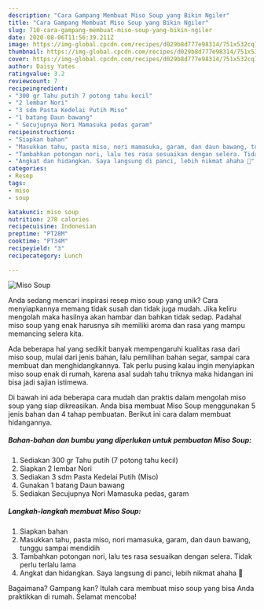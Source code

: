 ```yaml
---
description: "Cara Gampang Membuat Miso Soup yang Bikin Ngiler"
title: "Cara Gampang Membuat Miso Soup yang Bikin Ngiler"
slug: 710-cara-gampang-membuat-miso-soup-yang-bikin-ngiler
date: 2020-08-06T11:56:39.211Z
image: https://img-global.cpcdn.com/recipes/d029b8d777e98314/751x532cq70/miso-soup-foto-resep-utama.jpg
thumbnail: https://img-global.cpcdn.com/recipes/d029b8d777e98314/751x532cq70/miso-soup-foto-resep-utama.jpg
cover: https://img-global.cpcdn.com/recipes/d029b8d777e98314/751x532cq70/miso-soup-foto-resep-utama.jpg
author: Daisy Yates
ratingvalue: 3.2
reviewcount: 7
recipeingredient:
- "300 gr Tahu putih 7 potong tahu kecil"
- "2 lembar Nori"
- "3 sdm Pasta Kedelai Putih Miso"
- "1 batang Daun bawang"
- " Secujupnya Nori Mamasuka pedas garam"
recipeinstructions:
- "Siapkan bahan"
- "Masukkan tahu, pasta miso, nori mamasuka, garam, dan daun bawang, tunggu sampai mendidih"
- "Tambahkan potongan nori, lalu tes rasa sesuaikan dengan selera. Tidak perlu terlalu lama"
- "Angkat dan hidangkan. Saya langsung di panci, lebih nikmat ahaha 🤭"
categories:
- Resep
tags:
- miso
- soup

katakunci: miso soup 
nutrition: 278 calories
recipecuisine: Indonesian
preptime: "PT28M"
cooktime: "PT34M"
recipeyield: "3"
recipecategory: Lunch

---
```



![Miso Soup](https://img-global.cpcdn.com/recipes/d029b8d777e98314/751x532cq70/miso-soup-foto-resep-utama.jpg)

Anda sedang mencari inspirasi resep miso soup yang unik? Cara menyiapkannya memang tidak susah dan tidak juga mudah. Jika keliru mengolah maka hasilnya akan hambar dan bahkan tidak sedap. Padahal miso soup yang enak harusnya sih memiliki aroma dan rasa yang mampu memancing selera kita.

Ada beberapa hal yang sedikit banyak mempengaruhi kualitas rasa dari miso soup, mulai dari jenis bahan, lalu pemilihan bahan segar, sampai cara membuat dan menghidangkannya. Tak perlu pusing kalau ingin menyiapkan miso soup enak di rumah, karena asal sudah tahu triknya maka hidangan ini bisa jadi sajian istimewa.




Di bawah ini ada beberapa cara mudah dan praktis dalam mengolah miso soup yang siap dikreasikan. Anda bisa membuat Miso Soup menggunakan 5 jenis bahan dan 4 tahap pembuatan. Berikut ini cara dalam membuat hidangannya.

<!--inarticleads1-->

##### Bahan-bahan dan bumbu yang diperlukan untuk pembuatan Miso Soup:

1. Sediakan 300 gr Tahu putih (7 potong tahu kecil)
1. Siapkan 2 lembar Nori
1. Sediakan 3 sdm Pasta Kedelai Putih (Miso)
1. Gunakan 1 batang Daun bawang
1. Sediakan  Secujupnya Nori Mamasuka pedas, garam




<!--inarticleads2-->

##### Langkah-langkah membuat Miso Soup:

1. Siapkan bahan
1. Masukkan tahu, pasta miso, nori mamasuka, garam, dan daun bawang, tunggu sampai mendidih
1. Tambahkan potongan nori, lalu tes rasa sesuaikan dengan selera. Tidak perlu terlalu lama
1. Angkat dan hidangkan. Saya langsung di panci, lebih nikmat ahaha 🤭




Bagaimana? Gampang kan? Itulah cara membuat miso soup yang bisa Anda praktikkan di rumah. Selamat mencoba!
